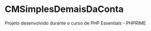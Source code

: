 CMSimplesDemaisDaConta
======================

Projeto desenvolvido durante o curso de PHP Essentials - PHPRIME
